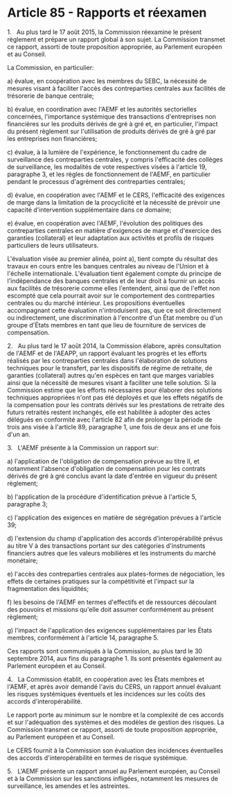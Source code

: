 # Article 85 - Rapports et réexamen


1.   Au plus tard le 17 août 2015, la Commission réexamine le présent règlement et prépare un rapport global à son sujet. La Commission transmet ce rapport, assorti de toute proposition appropriée, au Parlement européen et au Conseil.

La Commission, en particulier:

a) évalue, en coopération avec les membres du SEBC, la nécessité de mesures visant à faciliter l'accès des contreparties centrales aux facilités de trésorerie de banque centrale;

b) évalue, en coordination avec l'AEMF et les autorités sectorielles concernées, l'importance systémique des transactions d'entreprises non financières sur les produits dérivés de gré à gré et, en particulier, l'impact du présent règlement sur l'utilisation de produits dérivés de gré à gré par les entreprises non financières;

c) évalue, à la lumière de l'expérience, le fonctionnement du cadre de surveillance des contreparties centrales, y compris l'efficacité des collèges de surveillance, les modalités de vote respectives visées à l'article 19, paragraphe 3, et les règles de fonctionnement de l'AEMF, en particulier pendant le processus d'agrément des contreparties centrales;

d) évalue, en coopération avec l'AEMF et le CERS, l'efficacité des exigences de marge dans la limitation de la procyclicité et la nécessité de prévoir une capacité d'intervention supplémentaire dans ce domaine;

e) évalue, en coopération avec l'AEMF, l'évolution des politiques des contreparties centrales en matière d'exigences de marge et d'exercice des garanties (collateral) et leur adaptation aux activités et profils de risques particuliers de leurs utilisateurs.

L'évaluation visée au premier alinéa, point a), tient compte du résultat des travaux en cours entre les banques centrales au niveau de l'Union et à l'échelle internationale. L'évaluation tient également compte du principe de l'indépendance des banques centrales et de leur droit à fournir un accès aux facilités de trésorerie comme elles l'entendent, ainsi que de l'effet non escompté que cela pourrait avoir sur le comportement des contreparties centrales ou du marché intérieur. Les propositions éventuelles accompagnant cette évaluation n'introduisent pas, que ce soit directement ou indirectement, une discrimination à l'encontre d'un État membre ou d'un groupe d'États membres en tant que lieu de fourniture de services de compensation.

2.   Au plus tard le 17 août 2014, la Commission élabore, après consultation de l'AEMF et de l'AEAPP, un rapport évaluant les progrès et les efforts réalisés par les contreparties centrales dans l'élaboration de solutions techniques pour le transfert, par les dispositifs de régime de retraite, de garanties (collateral) autres qu'en espèces en tant que marges variables ainsi que la nécessité de mesures visant à faciliter une telle solution. Si la Commission estime que les efforts nécessaires pour élaborer des solutions techniques appropriées n'ont pas été déployés et que les effets négatifs de la compensation pour les contrats dérivés sur les prestations de retraite des futurs retraités restent inchangés, elle est habilitée à adopter des actes délégués en conformité avec l'article 82 afin de prolonger la période de trois ans visée à l'article 89, paragraphe 1, une fois de deux ans et une fois d'un an.

3.   L'AEMF présente à la Commission un rapport sur:

a) l'application de l'obligation de compensation prévue au titre II, et notamment l'absence d'obligation de compensation pour les contrats dérivés de gré à gré conclus avant la date d'entrée en vigueur du présent règlement;

b) l'application de la procédure d'identification prévue à l'article 5, paragraphe 3;

c) l'application des exigences en matière de ségrégation prévues à l'article 39;

d) l'extension du champ d'application des accords d'interopérabilité prévus au titre V à des transactions portant sur des catégories d'instruments financiers autres que les valeurs mobilières et les instruments du marché monétaire;

e) l'accès des contreparties centrales aux plates-formes de négociation, les effets de certaines pratiques sur la compétitivité et l'impact sur la fragmentation des liquidités;

f) les besoins de l'AEMF en termes d'effectifs et de ressources découlant des pouvoirs et missions qu'elle doit assumer conformément au présent règlement;

g) l'impact de l'application des exigences supplémentaires par les États membres, conformément à l'article 14, paragraphe 5.

Ces rapports sont communiqués à la Commission, au plus tard le 30 septembre 2014, aux fins du paragraphe 1. Ils sont présentés également au Parlement européen et au Conseil.

4.   La Commission établit, en coopération avec les États membres et l'AEMF, et après avoir demandé l'avis du CERS, un rapport annuel évaluant les risques systémiques éventuels et les incidences sur les coûts des accords d'interopérabilité.

Le rapport porte au minimum sur le nombre et la complexité de ces accords et sur l'adéquation des systèmes et des modèles de gestion des risques. La Commission transmet ce rapport, assorti de toute proposition appropriée, au Parlement européen et au Conseil.

Le CERS fournit à la Commission son évaluation des incidences éventuelles des accords d'interopérabilité en termes de risque systémique.

5.   L'AEMF présente un rapport annuel au Parlement européen, au Conseil et à la Commission sur les sanctions infligées, notamment les mesures de surveillance, les amendes et les astreintes.
